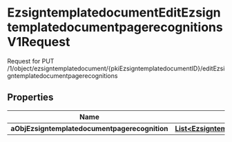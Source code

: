 

# EzsigntemplatedocumentEditEzsigntemplatedocumentpagerecognitionsV1Request

Request for PUT /1/object/ezsigntemplatedocument/{pkiEzsigntemplatedocumentID}/editEzsigntemplatedocumentpagerecognitions

## Properties

| Name | Type | Description | Notes |
|------------ | ------------- | ------------- | -------------|
|**aObjEzsigntemplatedocumentpagerecognition** | [**List&lt;EzsigntemplatedocumentpagerecognitionRequestCompound&gt;**](EzsigntemplatedocumentpagerecognitionRequestCompound.md) |  |  |



